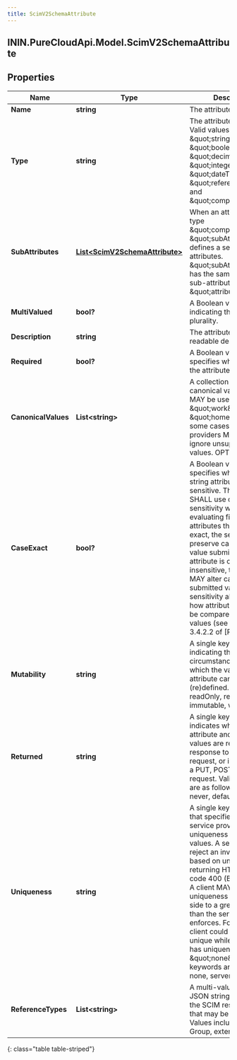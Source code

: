 ```yaml
---
title: ScimV2SchemaAttribute
---
```

## ININ.PureCloudApi.Model.ScimV2SchemaAttribute

## Properties

|Name | Type | Description | Notes|
|------------ | ------------- | ------------- | -------------|
| **Name** | **string** | The attribute&#39;s name | [optional] |
| **Type** | **string** | The attribute&#39;s data type.  Valid values are \&quot;string\&quot;, \&quot;boolean\&quot;, \&quot;decimal\&quot;, \&quot;integer\&quot;, \&quot;dateTime\&quot;, \&quot;reference\&quot;, and \&quot;complex\&quot;. | [optional] |
| **SubAttributes** | [**List&lt;ScimV2SchemaAttribute&gt;**](ScimV2SchemaAttribute.html) | When an attribute is of type \&quot;complex\&quot;, \&quot;subAttributes\&quot; defines a set of sub-attributes. \&quot;subAttributes\&quot; has the same schema sub-attributes as \&quot;attributes\&quot; | [optional] |
| **MultiValued** | **bool?** | A Boolean value indicating the attribute&#39;s plurality. | [optional] |
| **Description** | **string** | The attribute&#39;s human-readable description. | [optional] |
| **Required** | **bool?** | A Boolean value that specifies whether or not the attribute is required. | [optional] |
| **CanonicalValues** | **List&lt;string&gt;** | A collection of suggested canonical values that MAY be used (e.g., \&quot;work\&quot; and \&quot;home\&quot;).  In some cases, service providers MAY choose to ignore unsupported values.  OPTIONAL. | [optional] |
| **CaseExact** | **bool?** | A Boolean value that specifies whether or not a string attribute is case sensitive.  The server SHALL use case sensitivity when evaluating filters.  For attributes that are case exact, the server SHALL preserve case for any value submitted.  If the attribute is case insensitive, the server MAY alter case for a submitted value.  Case sensitivity also impacts how attribute values MAY be compared against filter values (see Section 3.4.2.2 of [RFC7644]) | [optional] |
| **Mutability** | **string** | A single keyword indicating the circumstances under which the value of the attribute can be (re)defined. Value are readOnly, readWrite, immutable, writeOnly | [optional] |
| **Returned** | **string** | A single keyword that indicates when an attribute and associated values are returned in response to a GET request, or in response to a PUT, POST, or PATCH request.  Valid keywords are as follows: always, never, default, request | [optional] |
| **Uniqueness** | **string** | A single keyword value that specifies how the service provider enforces uniqueness of attribute values.  A server MAY reject an invalid value based on uniqueness by returning HTTP response code 400 (Bad Request).  A client MAY enforce uniqueness on the client side to a greater degree than the service provider enforces.  For example, a client could make a value unique while the server has uniqueness of \&quot;none\&quot;.  Valid keywords are as follows: none, server, global | [optional] |
| **ReferenceTypes** | **List&lt;string&gt;** | A multi-valued array of JSON strings that indicate the SCIM resource types that may be referenced. Values include User, Group, external and uri. | [optional] |
{: class="table table-striped"}


